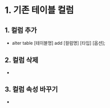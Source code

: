 # 1. 기존 테이블 컬럼
## 1. 컬럼 추가
* alter table [테이블명] add [컬럼명] [타입] [옵션]; 

## 2. 컬럼 삭제
* 

## 3. 컬럼 속성 바꾸기
* 